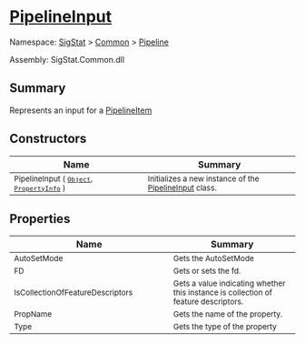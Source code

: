 # [PipelineInput](./PipelineInput.md)

Namespace: [SigStat]() > [Common](./../README.md) > [Pipeline](./README.md)

Assembly: SigStat.Common.dll

## Summary
Represents an input for a [PipelineItem](https://github.com/hargitomi97/sigstat/blob/master/docs/md/SigStat/Common/Pipeline/PipelineInput.md)

## Constructors

| Name<div><a href="#"><img width=400></a></div> | Summary<div><a href="#"><img width=475></a></div> | 
| --- | --- | 
| <sub>PipelineInput ( [`Object`](https://docs.microsoft.com/en-us/dotnet/api/System.Object), [`PropertyInfo`](https://docs.microsoft.com/en-us/dotnet/api/System.Reflection.PropertyInfo) )</sub> | <sub>Initializes a new instance of the [PipelineInput](https://github.com/hargitomi97/sigstat/blob/master/docs/md/SigStat/Common/Pipeline/PipelineInput.md) class.</sub> | 


## Properties

| Name<div><a href="#"><img width=400></a></div> | Summary<div><a href="#"><img width=475></a></div> | 
| --- | --- | 
| <sub>AutoSetMode</sub> | <sub>Gets the AutoSetMode</sub> | 
| <sub>FD</sub> | <sub>Gets or sets the fd.</sub> | 
| <sub>IsCollectionOfFeatureDescriptors</sub> | <sub>Gets a value indicating whether this instance is collection of feature descriptors.</sub> | 
| <sub>PropName</sub> | <sub>Gets the name of the property.</sub> | 
| <sub>Type</sub> | <sub>Gets the type of the property</sub> | 


